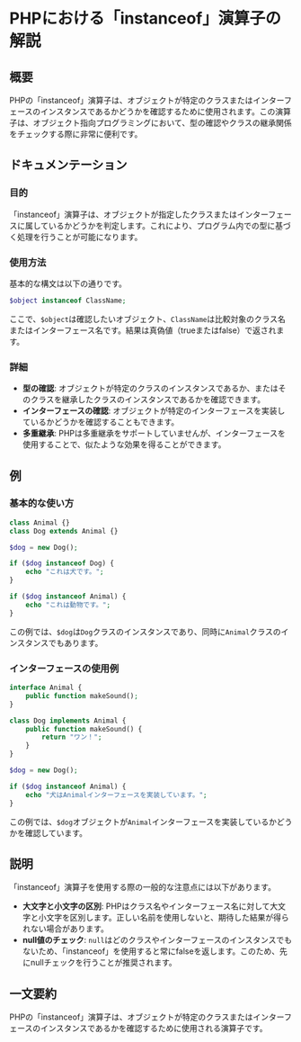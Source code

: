<!--
Meta Description: # PHPにおける「instanceof」演算子の解説 ## 概要 PHPの「instanceof」演算子は、オブジェクトが特定のクラスまたはインターフェースのインスタンスであるかどうかを確認するために使用されます。この演算子は、オブジェクト指向プログラミングにおいて、型の確認やクラスの継承関係をチ...
Meta Keywords: dog, instanceof, animal, 演算子は, php
-->

# PHPにおける「instanceof」演算子の解説

## 概要
PHPの「instanceof」演算子は、オブジェクトが特定のクラスまたはインターフェースのインスタンスであるかどうかを確認するために使用されます。この演算子は、オブジェクト指向プログラミングにおいて、型の確認やクラスの継承関係をチェックする際に非常に便利です。

## ドキュメンテーション

### 目的
「instanceof」演算子は、オブジェクトが指定したクラスまたはインターフェースに属しているかどうかを判定します。これにより、プログラム内での型に基づく処理を行うことが可能になります。

### 使用方法
基本的な構文は以下の通りです。

```php
$object instanceof ClassName;
```

ここで、`$object`は確認したいオブジェクト、`ClassName`は比較対象のクラス名またはインターフェース名です。結果は真偽値（trueまたはfalse）で返されます。

### 詳細
- **型の確認**: オブジェクトが特定のクラスのインスタンスであるか、またはそのクラスを継承したクラスのインスタンスであるかを確認できます。
- **インターフェースの確認**: オブジェクトが特定のインターフェースを実装しているかどうかを確認することもできます。
- **多重継承**: PHPは多重継承をサポートしていませんが、インターフェースを使用することで、似たような効果を得ることができます。

## 例

### 基本的な使い方

```php
class Animal {}
class Dog extends Animal {}

$dog = new Dog();

if ($dog instanceof Dog) {
    echo "これは犬です。";
}

if ($dog instanceof Animal) {
    echo "これは動物です。";
}
```

この例では、`$dog`は`Dog`クラスのインスタンスであり、同時に`Animal`クラスのインスタンスでもあります。

### インターフェースの使用例

```php
interface Animal {
    public function makeSound();
}

class Dog implements Animal {
    public function makeSound() {
        return "ワン！";
    }
}

$dog = new Dog();

if ($dog instanceof Animal) {
    echo "犬はAnimalインターフェースを実装しています。";
}
```

この例では、`$dog`オブジェクトが`Animal`インターフェースを実装しているかどうかを確認しています。

## 説明
「instanceof」演算子を使用する際の一般的な注意点には以下があります。

- **大文字と小文字の区別**: PHPはクラス名やインターフェース名に対して大文字と小文字を区別します。正しい名前を使用しないと、期待した結果が得られない場合があります。
- **null値のチェック**: `null`はどのクラスやインターフェースのインスタンスでもないため、「instanceof」を使用すると常にfalseを返します。このため、先にnullチェックを行うことが推奨されます。

## 一文要約
PHPの「instanceof」演算子は、オブジェクトが特定のクラスまたはインターフェースのインスタンスであるかを確認するために使用される演算子です。